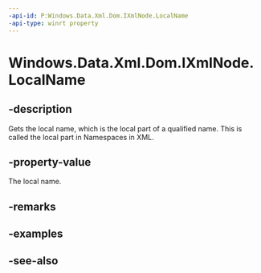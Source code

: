 ----api-id: P:Windows.Data.Xml.Dom.IXmlNode.LocalName
-api-type: winrt property
---<!-- Property syntaxpublic object LocalName { get; }--># Windows.Data.Xml.Dom.IXmlNode.LocalName## -descriptionGets the local name, which is the local part of a qualified name. This is called the local part in Namespaces in XML.## -property-valueThe local name.## -remarks## -examples## -see-also